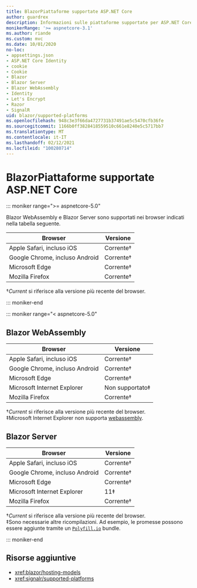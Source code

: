 ```yaml
---
title: BlazorPiattaforme supportate ASP.NET Core
author: guardrex
description: Informazioni sulle piattaforme supportate per ASP.NET Core Blazor .
monikerRange: '>= aspnetcore-3.1'
ms.author: riande
ms.custom: mvc
ms.date: 10/01/2020
no-loc:
- appsettings.json
- ASP.NET Core Identity
- cookie
- Cookie
- Blazor
- Blazor Server
- Blazor WebAssembly
- Identity
- Let's Encrypt
- Razor
- SignalR
uid: blazor/supported-platforms
ms.openlocfilehash: 948c3e3f66da4727731b37491ae5c5470cfb36fe
ms.sourcegitcommit: 1166b0ff3828418559510c661e8240e5c5717bb7
ms.translationtype: MT
ms.contentlocale: it-IT
ms.lasthandoff: 02/12/2021
ms.locfileid: "100280714"
---
```

# <a name="aspnet-core-blazor-supported-platforms"></a>BlazorPiattaforme supportate ASP.NET Core

::: moniker range=">= aspnetcore-5.0"

Blazor WebAssembly e Blazor Server sono supportati nei browser indicati nella tabella seguente.

| Browser                          | Versione         |
| -------------------------------- | --------------- |
| Apple Safari, incluso iOS      | Corrente&dagger; |
| Google Chrome, incluso Android | Corrente&dagger; |
| Microsoft Edge                   | Corrente&dagger; |
| Mozilla Firefox                  | Corrente&dagger; |  

&dagger;*Current* si riferisce alla versione più recente del browser.  

::: moniker-end

::: moniker range="< aspnetcore-5.0"

## Blazor WebAssembly

| Browser                          | Versione               |
| -------------------------------- | --------------------- |
| Apple Safari, incluso iOS      | Corrente&dagger;       |
| Google Chrome, incluso Android | Corrente&dagger;       |
| Microsoft Edge                   | Corrente&dagger;       |
| Microsoft Internet Explorer      | Non supportato&Dagger; |
| Mozilla Firefox                  | Corrente&dagger;       |  

&dagger;*Current* si riferisce alla versione più recente del browser.  
&Dagger;Microsoft Internet Explorer non supporta [webassembly](https://webassembly.org).

## Blazor Server

| Browser                          | Versione         |
| -------------------------------- | --------------- |
| Apple Safari, incluso iOS      | Corrente&dagger; |
| Google Chrome, incluso Android | Corrente&dagger; |
| Microsoft Edge                   | Corrente&dagger; |
| Microsoft Internet Explorer      | 11&Dagger;      |
| Mozilla Firefox                  | Corrente&dagger; |

&dagger;*Current* si riferisce alla versione più recente del browser.  
&Dagger;Sono necessarie altre ricompilazioni. Ad esempio, le promesse possono essere aggiunte tramite un [`Polyfill.io`](https://polyfill.io/v3/) bundle.

::: moniker-end

## <a name="additional-resources"></a>Risorse aggiuntive

* <xref:blazor/hosting-models>
* <xref:signalr/supported-platforms>
